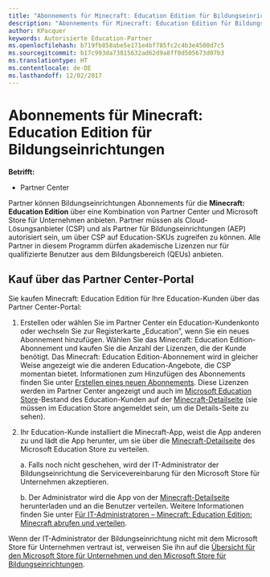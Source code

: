 ```yaml
---
title: "Abonnements für Minecraft: Education Edition für Bildungseinrichtungen verkaufen"
description: "Abonnements für Minecraft: Education Edition für Bildungseinrichtungen verkaufen"
author: KPacquer
keywords: Autorisierte Education-Partner
ms.openlocfilehash: b719fb858abe5e171e4bf785fc2c4b3e4500d7c5
ms.sourcegitcommit: b17c993da73815632ad62d9a8ff0d505673d07b3
ms.translationtype: HT
ms.contentlocale: de-DE
ms.lasthandoff: 12/02/2017
---
```

# <a name="sell-minecraft-education-edition-subscriptions-to-education-customers"></a>Abonnements für Minecraft: Education Edition für Bildungseinrichtungen

**Betrifft:**

-  Partner Center

Partner können Bildungseinrichtungen Abonnements für die **Minecraft: Education Edition** über eine Kombination von Partner Center und Microsoft Store für Unternehmen anbieten.  Partner müssen als Cloud-Lösungsanbieter (CSP) und als Partner für Bildungseinrichtungen (AEP) autorisiert sein, um über CSP auf Education-SKUs zugreifen zu können.  Alle Partner in diesem Programm dürfen akademische Lizenzen nur für qualifizierte Benutzer aus dem Bildungsbereich (QEUs) anbieten. 

## <a name="purchase-through-partner-center-portal"></a>Kauf über das Partner Center-Portal 
Sie kaufen Minecraft: Education Edition für Ihre Education-Kunden über das Partner Center-Portal: 

  1.  Erstellen oder wählen Sie im Partner Center ein Education-Kundenkonto oder wechseln Sie zur Registerkarte „Education”, wenn Sie ein neues Abonnement hinzufügen.  Wählen Sie das Minecraft: Education Edition-Abonnement und kaufen Sie die Anzahl der Lizenzen, die der Kunde benötigt. Das Minecraft: Education Edition-Abonnement wird in gleicher Weise angezeigt wie die anderen Education-Angebote, die CSP momentan bietet. Informationen zum Hinzufügen des Abonnements finden Sie unter [Erstellen eines neuen Abonnements](create-a-new-subscription.md). Diese Lizenzen werden im Partner Center angezeigt und auch im [Microsoft Education Store](https://educationstore.microsoft.com/en-us/store)-Bestand des Education-Kunden auf der [Minecraft-Detailseite](https://educationstore.microsoft.com/en-us/store/details/minecraft-education-edition/9nblggh4r2r6) (sie müssen im Education Store angemeldet sein, um die Details-Seite zu sehen). 

  2.  Ihr Education-Kunde installiert die Minecraft-App, weist die App anderen zu und lädt die App herunter, um sie über die [Minecraft-Detailseite](https://educationstore.microsoft.com/en-us/store/details/minecraft-education-edition/9nblggh4r2r6) des Microsoft Education Store zu verteilen. 

      a. Falls noch nicht geschehen, wird der IT-Administrator der Bildungseinrichtung die Servicevereinbarung für den Microsoft Store für Unternehmen akzeptieren. 

      b. Der Administrator wird die App von der [Minecraft-Detailseite](https://educationstore.microsoft.com/en-us/store/details/minecraft-education-edition/9nblggh4r2r6) herunterladen und an die Benutzer verteilen. Weitere Informationen finden Sie unter [Für IT-Administratoren – Minecraft: Education Edition: Minecraft abrufen und verteilen](https://docs.microsoft.com/education/windows/school-get-minecraft#distribute-minecraft).
    
  Wenn der IT-Administrator der Bildungseinrichtung nicht mit dem Microsoft Store für Unternehmen vertraut ist, verweisen Sie ihn auf die [Übersicht für den Microsoft Store für Unternehmen und den Microsoft Store für Bildungseinrichtungen](https://docs.microsoft.com/microsoft-store/windows-store-for-business-overview). 

<!-- ## Purchase through Partner Center API 

To help your education customers buy and deploy Minecraft: Education Edition through the Partner Center API:
  
  1.  See [Create an order](https://msdn.microsoft.com/library/partnercenter/mt634667.aspx(d=robot)) to learn how to use the Partner Center API to buy the desired number of licenses of Minecraft: Education Edition subscription.  Be sure to use the following Offer ID:  
     
      "OfferId": "EE10CBD2-7A12-45DE-BE11-0C2C7C6EEEB1"
     
      See [Get a list of subscriptions by ID](https://msdn.microsoft.com/library/partnercenter/mt683489.aspx) to learn how to see these licenses.  Note that these will also appear in the education customer’s [Microsoft Store for Business](https://www.microsoft.com/business-store) inventory under the [Minecraft details page](https://businessstore.microsoft.com/en-us/app-detail/9NBLGGH4R2R6/0016/00000000000000000000000000000000/online) (you must be logged into Store for Business to see this page).    

  2. Direct your education customer to distribute Minecraft through the Microsoft Store for Business [Minecraft details page](https://businessstore.microsoft.com/en-us/app-detail/9NBLGGH4R2R6/0016/00000000000000000000000000000000/online). Through Microsoft Store for Business, they can install the app, assign the app to others, and download the app to distribute. (Currently, Partner Center doesn't support these tasks.) 

     a. The school’s IT admin accepts the Microsoft Store for Business services agreement if they haven’t already.
    
     b. The admin goes to the Minecraft details page to download the app and distribute the app to users. For detailed instructions, see [For IT administrators - get Minecraft: Education Edition: Distribute Minecraft](https://docs.microsoft.com/education/windows/school-get-minecraft#distribute-minecraft). 

  If the school’s IT admin is not familiar with Microsoft Store for Business, direct them to [Microsoft Store for Business overview](https://docs.microsoft.com/microsoft-store/windows-store-for-business-overview). 

-->